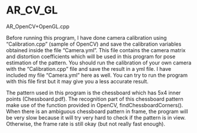# AR_CV_GL
AR_OpenCV+OpenGL.cpp

Before running this program, I have done camera calibration using “Calibration.cpp” (sample of OpenCV) and save the calibration variables obtained inside the file “Camera.yml”. This file contains the camera matrix and distortion coefficients which will be used in this program for pose estimation of the pattern. 
You should run the calibration of your own camera with the “Calibration.cpp”  file and save the result in a yml file.
I have included my file “Camera.yml” here as well. You can try to run the program with this file first but it may give you a less accurate result.

The pattern used in this program is the chessboard which has 5x4 inner points (Chessboard.pdf).
The recognition part of this chessboard pattern make use of the function provided in OpenCV, findChessboardCorners().
When there is an ambiguous chessboard pattern in frame, the program will be very slow because it will try very hard to check if the pattern is in view. Otherwise, the frame rate is still okay (but not really fast enough).
